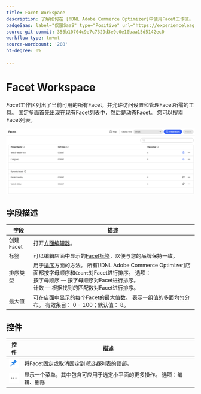 ```yaml
---
title: Facet Workspace
description: 了解如何在 [!DNL Adobe Commerce Optimizer]中使用Facet工作区。
badgeSaas: label="仅限SaaS" type="Positive" url="https://experienceleague.adobe.com/zh-hans/docs/commerce/user-guides/product-solutions" tooltip="仅适用于Adobe Commerce as a Cloud Service和Adobe Commerce Optimizer项目(Adobe管理的SaaS基础架构)。"
source-git-commit: 356b10704c9e7c7329d3e9c0e10baa15d5142ec0
workflow-type: tm+mt
source-wordcount: '208'
ht-degree: 0%

---
```


# Facet Workspace

*Facet*&#x200B;工作区列出了当前可用的所有Facet，并允许访问设置和管理Facet所需的工具。 固定多面首先出现在现有Facet列表中，然后是动态Facet。 您可以搜索Facet列表。

![Facet Workspace](../../assets/facet-workspace.png)

## 字段描述

| 字段 | 描述 |
|--- |--- |
| 创建Facet | 打开[方面编辑器](add.md)。 |
| 标签 | 可以编辑店面中显示的[Facet标签](type.md#facet-labels)，以便与您的品牌保持一致。 |
| 排序类型 | 用于[排序](type.md#sort-type)方面的方法。 所有[!DNL Adobe Commerce Optimizer]店面都按字母顺序和`Count`对Facet进行排序。 选项：<br />按字母顺序 — 按字母顺序对Facet进行排序。<br />计数 — 根据找到的匹配数对Facet进行排序。 |
| 最大值 | 可在店面中显示的每个Facet的最大值数。 表示一组值的多面均匀分布。 有效条目： 0 - 100；默认值： 8。 |

## 控件

| 控件 | 描述 |
|--- |--- |
| ![Pin选择器](../../assets/btn-pin-blue.png) | 将Facet固定或取消固定到&#x200B;*筛选器*&#x200B;列表的顶部。 |
| ![更多选择器](../../assets/btn-more.png) | 显示一个菜单，其中包含可应用于选定小平面的更多操作。 选项：编辑、删除 |
